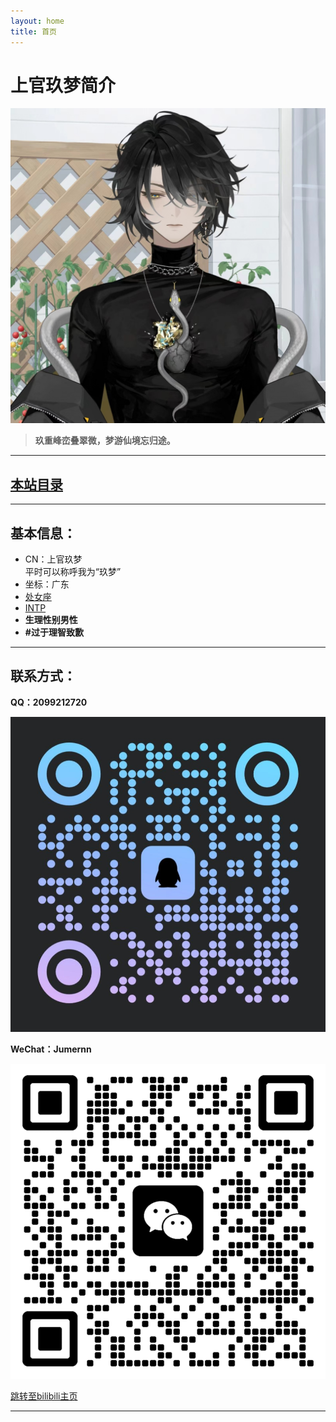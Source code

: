 ```yaml
---
layout: home
title: 首页
---
```


# 上官玖梦简介

![Avatar](images/avatar.jpg)

>**玖重峰峦叠翠微，梦游仙境忘归途。**

---

## [本站目录](contents/)

---

## 基本信息：
- CN：上官玖梦  
  平时可以称呼我为“玖梦”
- 坐标：广东
- [处女座](https://baike.baidu.com/item/%E5%A4%84%E5%A5%B3%E5%BA%A7/2859614)
- [INTP](https://www.16personalities.com/ch/intp-%E4%BA%BA%E6%A0%BC)
- **生理性别男性**
- **#过于理智致歉**

---

## 联系方式：

**QQ：2099212720**

![QQ QRCode](images/QQ-QRCode.jpg)

**WeChat：Jumernn**

![WeChat QRCode](images/WeChat-QRCode.png)

[跳转至bilibili主页](https://space.bilibili.com/353199743)

---
